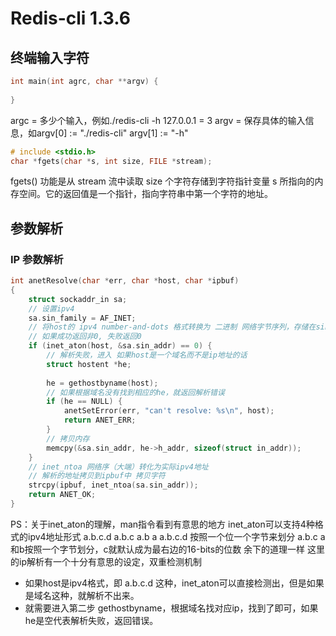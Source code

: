 # Redis-cli 1.3.6

## 终端输入字符
```c
int main(int agrc, char **argv) {
    
}
```
argc = 多少个输入，例如./redis-cli -h 127.0.0.1 = 3
argv = 保存具体的输入信息，如argv[0] := "./redis-cli" argv[1] := "-h"

```c
# include <stdio.h>
char *fgets(char *s, int size, FILE *stream);
```
fgets() 功能是从 stream 流中读取 size 个字符存储到字符指针变量 s 所指向的内存空间。它的返回值是一个指针，指向字符串中第一个字符的地址。


## 参数解析
### IP 参数解析
```c
int anetResolve(char *err, char *host, char *ipbuf) 
{
    struct sockaddr_in sa;
    // 设置ipv4
    sa.sin_family = AF_INET;
    // 将host的 ipv4 number-and-dots 格式转换为 二进制 网络字节序列，存储在sin_addr中
    // 如果成功返回非0, 失败返回0
    if (inet_aton(host, &sa.sin_addr) == 0) {
        // 解析失败，进入 如果host是一个域名而不是ip地址的话
        struct hostent *he;
        
        he = gethostbyname(host);
        // 如果根据域名没有找到相应的he，就返回解析错误
        if (he == NULL) {
            anetSetError(err, "can't resolve: %s\n", host);
            return ANET_ERR;
        }
        // 拷贝内存
        memcpy(&sa.sin_addr, he->h_addr, sizeof(struct in_addr));
    }
    // inet_ntoa 网络序（大端）转化为实际ipv4地址
    // 解析的地址拷贝到ipbuf中 拷贝字符
    strcpy(ipbuf, inet_ntoa(sa.sin_addr));
    return ANET_OK;
}
```
PS：关于inet_aton的理解，man指令看到有意思的地方
inet_aton可以支持4种格式的ipv4地址形式 a.b.c.d a.b.c a.b a
a.b.c.d 按照一个位一个字节来划分
a.b.c a和b按照一个字节划分，c就默认成为最右边的16-bits的位数
余下的道理一样
这里的ip解析有一个十分有意思的设定，双重检测机制
* 如果host是ipv4格式，即 a.b.c.d 这种，inet_aton可以直接检测出，但是如果是域名这种，就解析不出来。
* 就需要进入第二步 gethostbyname，根据域名找对应ip，找到了即可，如果he是空代表解析失败，返回错误。
